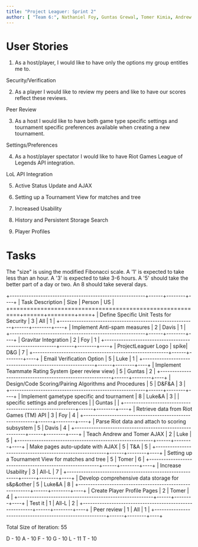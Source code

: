 ```yaml
---
title: "Project Leaguer: Sprint 2"
author: [ "Team 6:", Nathaniel Foy, Guntas Grewal, Tomer Kimia, Andrew Murrell, Luke Shumaker, Davis Webb ]
---
```


# User Stories

1) As a host/player, I would like to have only the options my group entitles me to.

Security/Verification 

2) As a player I would like to review my peers and like to have our scores reflect these reviews.

Peer Review

3) As a host I would like to have both game type specific settings and tournament specific preferences available when creating a new tournament.

Settings/Preferences

4) As a host/player spectator I would like to have Riot Games League of Legends API integration. 

LoL API Integration

5) Active Status Update and AJAX

6) Setting up a Tournament View for matches and tree

7) Increased Usability

8) History and Persistent Storage Search

9) Player Profiles

# Tasks

The "size" is using the modified Fibonacci scale.  A '1' is expected
to take less than an hour.  A '3' is expected to take 3-6 hours.  A
'5' should take the better part of a day or two.  An 8 should take
several days.

+---------------------------------------------------------+------+--------+----+
| Task Description                                        | Size | Person | US |
+=========================================================+======+========+====+
| Define Specific Unit Tests for Security                 |    3 | All    |  1 |
+---------------------------------------------------------+------+--------+----+
| Implement Anti-spam measures                            |    2 | Davis  |  1 |
+---------------------------------------------------------+------+--------+----+
| Gravitar Integration                                    |    2 | Foy    |  1 |
+---------------------------------------------------------+------+--------+----+
| ProjectLeaguer Logo                                     | spike| D&G    |  7 |
+---------------------------------------------------------+------+--------+----+
| Email Verification Option                               |    5 | Luke   |  1 |
+---------------------------------------------------------+------+--------+----+
| Implement Teammate Rating System (peer review view)     |    5 | Guntas |  2 |
+---------------------------------------------------------+------+--------+----+
| Design/Code Scoring/Pairing Algorithms and Procedures   |    5 | D&F&A  |  3 |
+---------------------------------------------------------+------+--------+----+
| Implement gametype specific and tournament              |    8 | Luke&A |  3 |
| specific settings and preferences                       |      | Guntas |    |
+---------------------------------------------------------+------+--------+----+
| Retrieve data from Riot Games (TM) API                  |    3 | Foy    |  4 |
+---------------------------------------------------------+------+--------+----+
| Parse Riot data and attach to scoring subsystem         |    5 | Davis  |  4 |
+---------------------------------------------------------+------+--------+----+
| Teach Andrew and Tomer AJAX                             |    2 | Luke   |  5 |
+---------------------------------------------------------+------+--------+----+
| Make pages auto-update with AJAX                        |    5 | T&A    |  5 |
+---------------------------------------------------------+------+--------+----+
| Setting up a Tournament View for matches and tree       |    5 | Tomer  |  6 |
+---------------------------------------------------------+------+--------+----+
| Increase Usability                                      |    3 | All-L  |  7 |
+---------------------------------------------------------+------+--------+----+
| Develop comprehensive data storage for s&p&other        |    5 | Luke&A |  8 |
+---------------------------------------------------------+------+--------+----+
| Create Player Profile Pages                             |    2 | Tomer  |  4 |
+---------------------------------------------------------+------+--------+----+
| Test it                                                 |    1 | All-L  |  2 |
+---------------------------------------------------------+------+--------+----+
| Peer review                                             |    1 | All    |  1 |
+---------------------------------------------------------+------+--------+----+

Total Size of Iteration: 55

D - 10
A - 10
F - 10
G - 10
L - 11
T - 10